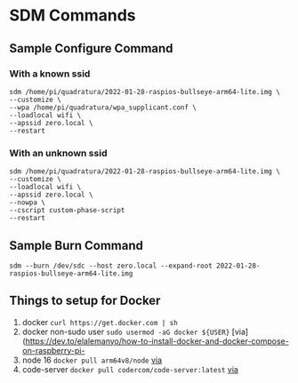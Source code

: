 
# SDM Commands

## Sample Configure Command

### With a known ssid
```
sdm /home/pi/quadratura/2022-01-28-raspios-bullseye-arm64-lite.img \
--customize \
--wpa /home/pi/quadratura/wpa_supplicant.conf \
--loadlocal wifi \
--apssid zero.local \
--restart
```
### With an unknown ssid

```
sdm /home/pi/quadratura/2022-01-28-raspios-bullseye-arm64-lite.img \
--customize \
--loadlocal wifi \
--apssid zero.local \
--nowpa \
--cscript custom-phase-script
--restart
```

## Sample Burn Command
`sdm --burn /dev/sdc --host zero.local --expand-root 2022-01-28-raspios-bullseye-arm64-lite.img `

## Things to setup for Docker
1. docker `curl https://get.docker.com | sh` 
1. docker non-sudo user `sudo usermod -aG docker ${USER}` [via](https://dev.to/elalemanyo/how-to-install-docker-and-docker-compose-on-raspberry-pi-
1. node 16 `docker pull arm64v8/node` [via](https://hub.docker.com/r/arm64v8/node/)
1. code-server `docker pull codercom/code-server:latest` [via](https://hub.docker.com/r/codercom/code-server)
